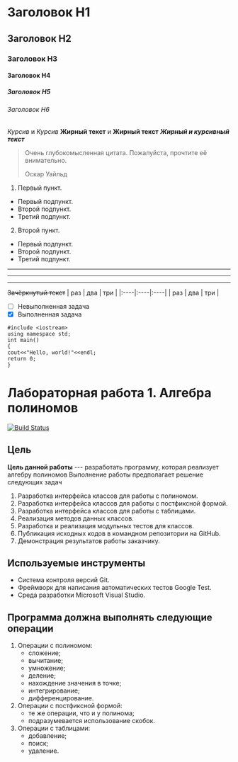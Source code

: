 # Заголовок H1
## Заголовок H2
### Заголовок H3
#### Заголовок H4
##### Заголовок H5
###### Заголовок H6
*Курсив* и _Курсив_
**Жирный текст** и __Жирный текст__
***Жирный и курсивный текст***
> Очень глубокомысленная цитата. Пожалуйста, прочтите её внимательно.
>
> Оскар Уайльд
1. Первый пункт.
- Первый подпункт.
- Второй подпункт.
- Третий подпункт.
2. Второй пункт.
- Первый подпункт.
- Второй подпункт.
- Третий подпункт.
***
---
___
~~Зачёркнутый текст~~
| раз | два | три |
|:----|:----|:----|
| раз | два | три |

- [ ] Невыполненная задача
- [X] Выполненная задача

```
#include <iostream>
using namespace std;
int main()
{
cout<<"Hello, world!"<<endl;
return 0;
}
```
# Лабораторная работа 1. Алгебра полиномов

[![Build Status](https://travis-ci.org/joemccann/dillinger.svg?branch=master)](https://travis-ci.org/joemccann/dillinger)

## Цель

__Цель данной работы__ --- разработать программу, которая реализует алгебру полиномов
Выполнение работы предполагает решение следующих задач
1. Разработка интерфейса классов для работы с полиномом.
2. Разработка интерфейса классов для работы с постфиксной формой.
3. Разработка интерфейса классов для работы с таблицами.
3. Реализация методов данных классов.
4. Разработка и реализация модульных тестов для классов.
5. Публикация исходных кодов в командном репозитории на GitHub.
6. Демонстрация результатов работы заказчику.


## Используемые инструменты
- Система контроля версий Git.
- Фреймворк для написания автоматических тестов Google Test.
- Среда разработки Microsoft Visual Studio.


## Программа должна выполнять следующие операции
1. Операции с полиномом:
    - сложение;
    - вычитание;
    - умножение;
    - деление;
    - нахождение значения в точке;
    - интегрирование;
    - дифференцирование.
2. Операции с постфиксной формой:
    - те же операции, что и у полинома;
    - подразумевается использование скобок.
3. Операции с таблицами:
    - добавление;
    - поиск;
    - удаление.
